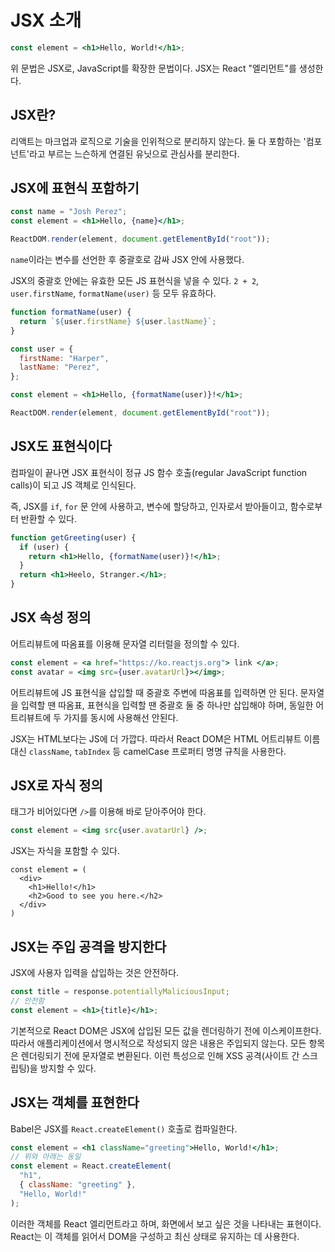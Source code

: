 # JSX 소개

```jsx
const element = <h1>Hello, World!</h1>;
```

위 문법은 JSX로, JavaScript를 확장한 문법이다. JSX는 React "엘리먼트"를 생성한다.

## JSX란?

리액트는 마크업과 로직으로 기술을 인위적으로 분리하지 않는다. 둘 다 포함하는 '컴포넌트'라고 부르는 느슨하게 연결된 유닛으로 관심사를 분리한다.

## JSX에 표현식 포함하기

```jsx
const name = "Josh Perez";
const element = <h1>Hello, {name}</h1>;

ReactDOM.render(element, document.getElementById("root"));
```

`name`이라는 변수를 선언한 후 중괄호로 감싸 JSX 안에 사용했다.

JSX의 중괄호 안에는 유효한 모든 JS 표현식을 넣을 수 있다. `2 + 2`, `user.firstName`, `formatName(user)` 등 모두 유효하다.

```jsx
function formatName(user) {
  return `${user.firstName} ${user.lastName}`;
}

const user = {
  firstName: "Harper",
  lastName: "Perez",
};

const element = <h1>Hello, {formatName(user)}!</h1>;

ReactDOM.render(element, document.getElementById("root"));
```

## JSX도 표현식이다

컴파일이 끝나면 JSX 표현식이 정규 JS 함수 호출(regular JavaScript function calls)이 되고 JS 객체로 인식된다.

즉, JSX를 `if`, `for` 문 안에 사용하고, 변수에 할당하고, 인자로서 받아들이고, 함수로부터 반환할 수 있다.

```jsx
function getGreeting(user) {
  if (user) {
    return <h1>Hello, {formatName(user)}!</h1>;
  }
  return <h1>Heelo, Stranger.</h1>;
}
```

## JSX 속성 정의

어트리뷰트에 따옴표를 이용해 문자열 리터럴을 정의할 수 있다.

```jsx
const element = <a href="https://ko.reactjs.org"> link </a>;
const avatar = <img src={user.avatarUrl}></img>;
```

어트리뷰트에 JS 표현식을 삽입할 때 중괄호 주변에 따옴표를 입력하면 안 된다. 문자열을 입력할 땐 따옴표, 표현식을 입력할 땐 중괄호 둘 중 하나만 삽입해야 하며, 동일한 어트리뷰트에 두 가지를 동시에 사용해선 안된다.

JSX는 HTML보다는 JS에 더 가깝다. 따라서 React DOM은 HTML 어트리뷰트 이름 대신 `className`, `tabIndex` 등 camelCase 프로퍼티 명명 규칙을 사용한다.

## JSX로 자식 정의

태그가 비어있다면 `/>`를 이용해 바로 닫아주어야 한다.

```jsx
const element = <img src{user.avatarUrl} />;
```

JSX는 자식을 포함할 수 있다.

```JSX
const element = (
  <div>
    <h1>Hello!</h1>
    <h2>Good to see you here.</h2>
  </div>
)
```

## JSX는 주입 공격을 방지한다

JSX에 사용자 입력을 삽입하는 것은 안전하다.

```jsx
const title = response.potentiallyMaliciousInput;
// 안전함
const element = <h1>{title}</h1>;
```

기본적으로 React DOM은 JSX에 삽입된 모든 값을 렌더링하기 전에 이스케이프한다. 따라서 애플리케이션에서 명시적으로 작성되지 않은 내용은 주입되지 않는다. 모든 항목은 렌더링되기 전에 문자열로 변환된다. 이런 특성으로 인해 XSS 공격(사이트 간 스크립팅)을 방지할 수 있다.

## JSX는 객체를 표현한다

Babel은 JSX를 `React.createElement()` 호출로 컴파일한다.

```jsx
const element = <h1 className="greeting">Hello, World!</h1>;
// 위와 아래는 동일
const element = React.createElement(
  "h1",
  { className: "greeting" },
  "Hello, World!"
);
```

이러한 객체를 React 엘리먼트라고 하며, 화면에서 보고 싶은 것을 나타내는 표현이다. React는 이 객체를 읽어서 DOM을 구성하고 최신 상태로 유지하는 데 사용한다.

